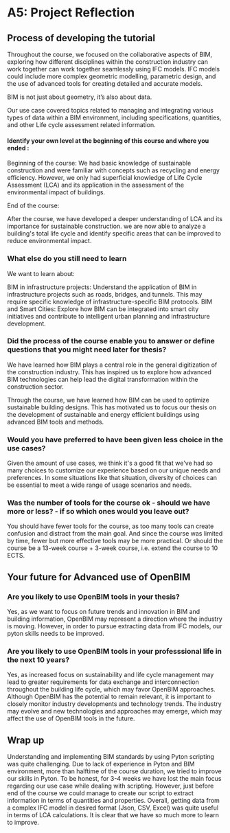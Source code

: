 # A5: Project Reflection

## Process of developing the tutorial

Throughout the course, we focused on the collaborative aspects of BIM, exploring how different disciplines within the construction industry can work together can work together seamlessly using IFC models. IFC models could include more complex geometric modelling, parametric design, and the use of advanced tools for creating detailed and accurate models.

BIM is not just about geometry, it’s also about data. 

Our use case covered topics related to managing and integrating various types of data within a BIM environment, including specifications, quantities, and other Life cycle assessment related information.



#### Identify your own level at the beginning of this course and where you ended :

Beginning of the course: We had basic knowledge of sustainable construction and were familiar with concepts such as recycling and energy efficiency. However, we only had superficial knowledge of Life Cycle Assessment (LCA) and its application in the assessment of the environmental impact of buildings.

End of the course:  

After the course, we have developed a deeper understanding of LCA and its importance for sustainable construction. we are now able to analyze a building's total life cycle and identify specific areas that can be improved to reduce environmental impact.

### What else do you still need to learn

We want to learn about:

BIM in infrastructure projects: Understand the application of BIM in infrastructure projects such as roads, bridges, and tunnels. This may require specific knowledge of infrastructure-specific BIM protocols. BIM and Smart Cities: Explore how BIM can be integrated into smart city initiatives and contribute to intelligent urban planning and infrastructure development.

### Did the process of the course enable you to answer or define questions that you might need later for thesis?

We have learned how BIM plays a central role in the general digitization of the construction industry. This has inspired us to explore how advanced BIM technologies can help lead the digital transformation within the construction sector. 

Through the course, we have learned how BIM can be used to optimize sustainable building designs. This has motivated us to focus our thesis on the development of sustainable and energy efficient buildings using advanced BIM tools and methods.

### Would you have preferred to have been given less choice in the use cases?

Given the amount of use cases, we think it's a good fit that we've had so many choices to customize our experience based on our unique needs and preferences. In some situations like that situation, diversity of choices can be essential to meet a wide range of usage scenarios and needs.

### Was the number of tools for the course ok - should we have more or less? - if so which ones would you leave out?

You should have fewer tools for the course, as too many tools can create confusion and distract from the main goal. And since the course was limited by time, fewer but more effective tools may be more practical. Or should the course be a 13-week course + 3-week course, i.e. extend the course to 10 ECTS.



## Your future for Advanced use of OpenBIM

### Are you likely to use OpenBIM tools in your thesis?

Yes, as we want to focus on future trends and innovation in BIM and building information, OpenBIM may represent a direction where the industry is moving. However, in order to pursue extracting data from IFC models, our pyton skills needs to be improved.

### Are you likely to use OpenBIM tools in your professsional life in the next 10 years?

Yes, as increased focus on sustainability and life cycle management may lead to greater requirements for data exchange and interconnection throughout the building life cycle, which may favor OpenBIM approaches. Although OpenBIM has the potential to remain relevant, it is important to closely monitor industry developments and technology trends. The industry may evolve and new technologies  and approaches may emerge, which may affect the use of OpenBIM tools in the future.



## Wrap up

Understanding and implementing BIM standards by using Pyton scripting was quite challenging. Due to lack of experience in Pyton and BIM environment, more than halftime of the course duration, we tried to improve our skills in Pyton. To be honest, for 3-4 weeks we have lost the main focus regarding our use case while dealing with scripting. However, just before end of the course we could manage to create our script to extract information in terms of quantities and properties. Overall, getting data from a complex IFC model in desired format (Json, CSV, Excel) was quite useful in terms of LCA calculations. It is clear that we have so much more to learn to improve.


